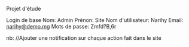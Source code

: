 Projet d'étude

Login de base
Nom: Admin
Prénon: Site
Nom d'utilisateur: Narihy
Email: narihy@demo.mg
Mots de passe: Zmfd?B,6r

nb: //Ajouter une notification sur chaque action fait dans le site
